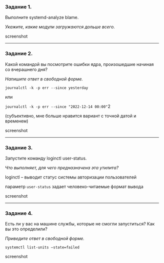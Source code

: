 ### Задание 1.

Выполните systemd-analyze blame.

*Укажите, какие модули загружаются дольше всего.*

screenshot

---

### Задание 2.

Какой командой вы посмотрите ошибки ядра, произошедшие начиная со вчерашнего дня?

*Напишите ответ в свободной форме.*


`journalctl -k -p err --since yesterday`

или

`journalctl -k -p err --since "2022-12-14 00:00"`2

(субъективно, мне больше нравится вариант с точной датой и временем)

screenshot

---

### Задание 3.

Запустите команду loginctl user-status.

*Что выполняет, для чего предназначена эта утилита?*

loginctl – выводит статус системы авторизации пользователей

параметр `user-status` задает человеко-читаемые формат вывода

screenshot

---

### Задание 4.

Есть ли у вас на машине службы, которые не смогли запуститься? Как вы это определили?

*Приведите ответ в свободной форме.*

`systemctl list-units –state=failed`

screenshot


